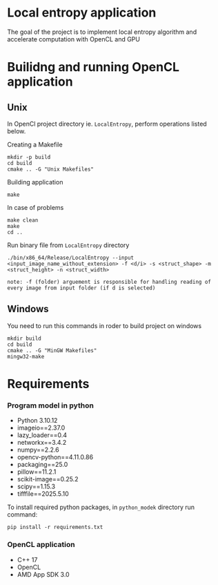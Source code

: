 # Local entropy application

The goal of the project is to implement local entropy algorithm and accelerate computation with OpenCL and GPU

# Builidng and running OpenCL application

## Unix
In OpenCl project directory ie. `LocalEntropy`, perform operations listed below.

Creating a Makefile
```
mkdir -p build
cd build
cmake .. -G "Unix Makefiles"
```
Building application
```
make
```
In case of problems
```
make clean
make
cd ..
```
Run binary file from `LocalEntropy` directory
```
./bin/x86_64/Release/LocalEntropy --input <input_image_name_without_extension> -f <d/i> -s <struct_shape> -m <struct_height> -n <struct_width>

note: -f (folder) arguement is responsible for handling reading of every image from input folder (if d is selected)
```


## Windows
You need to run this commands in roder to build project on windows
```
mkdir build
cd build
cmake .. -G "MinGW Makefiles"
mingw32-make

```

# Requirements

### Program model in python
- Python 3.10.12
- imageio==2.37.0
- lazy_loader==0.4
- networkx==3.4.2
- numpy==2.2.6
- opencv-python==4.11.0.86
- packaging==25.0
- pillow==11.2.1
- scikit-image==0.25.2
- scipy==1.15.3
- tifffile==2025.5.10

To install required python packages, in `python_modek` directory run command:
```
pip install -r requirements.txt
```

### OpenCL application
 - C++ 17
 - OpenCL
 - AMD App SDK 3.0

